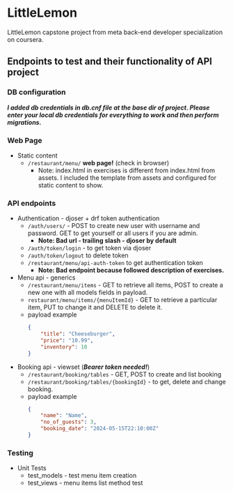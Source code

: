 # LittleLemon
LittleLemon capstone project from meta back-end developer specialization on coursera.

## Endpoints to test and their functionality of API project
### DB configuration
***I added db credentials in db.cnf file at the base dir of project. Please enter your local db credentials for everything to work and then perform migrations.***

### Web Page
- Static content
    - `/restaurant/menu/` **web page!** (check in browser)
        - Note: index.html in exercises is different from index.html from assets. I included the template from assets and configured for static content to show.

### API endpoints
- Authentication - djoser + drf token authentication
    - `/auth/users/` - POST to create new user with username and password. GET to get yourself or all users if you are admin.
        - **Note: Bad url - trailing slash - djoser by default**
    - `/auth/token/login` - to get token via djoser
    - `/auth/token/logout` to delete token
    - `/restaurant/menu/api-auth-token` to get authentication token
        - **Note: Bad endpoint because followed description of exercises.**
- Menu api - generics
    - `/restaurant/menu/items` - GET to retrieve all items, POST to create a new one with all models fields in payload.
    - `restaurant/menu/items/{menuItemId}` - GET to retrieve a particular item, PUT to change it and DELETE to delete it.
    - payload example
        ```json
        {
            "title": "Cheeseburger",
            "price": "10.99",
            "inventory": 10
        }
        ```
- Booking api - viewset (***Bearer token needed!***)
    - `/restaurant/booking/tables` - GET, POST to create and list booking
    - `/restaurant/booking/tables/{bookingId}` - to get, delete and change booking.
    - payload example
        ```json
        {
            "name": "Name",
            "no_of_guests": 3,
            "booking_date": "2024-05-15T22:10:00Z"
        }
        ```

### Testing
- Unit Tests
    - test_models - test menu item creation
    - test_views - menu items list method test